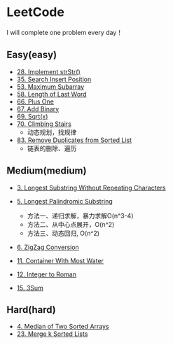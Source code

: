 # LeetCode
I will complete one problem every day！

## Easy(easy)
* [28. Implement strStr()](https://leetcode.com/problems/implement-strstr/description/)
* [35. Search Insert Position](https://leetcode.com/problems/search-insert-position/description/)
* [53. Maximum Subarray](https://leetcode.com/problems/maximum-subarray/description/)
* [58. Length of Last Word](https://leetcode.com/problems/length-of-last-word/description/)
* [66. Plus One](https://leetcode.com/problems/plus-one/description/)
* [67. Add Binary](https://leetcode.com/problems/add-binary/description/)
* [69. Sqrt(x)](https://leetcode.com/problems/sqrtx/description/)
* [70. Climbing Stairs](https://leetcode.com/problems/climbing-stairs/description/)
	* 动态规划，找规律
* [83. Remove Duplicates from Sorted List](https://leetcode.com/problems/remove-duplicates-from-sorted-list/description/)
	* 链表的删除、遍历

## Medium(medium)
* [3. Longest Substring Without Repeating Characters](https://leetcode.com/problems/longest-substring-without-repeating-characters/description/)
* [5. Longest Palindromic Substring](https://leetcode.com/problems/longest-palindromic-substring/description/)
	* 方法一、递归求解，暴力求解O(n^3-4)
	* 方法二、从中心点展开，O(n^2)
	* 方法三、动态回归, O(n^2)
* [6. ZigZag Conversion](https://leetcode.com/problems/zigzag-conversion/description/)
* [11. Container With Most Water](https://leetcode.com/problems/container-with-most-water/description/)
* [12. Integer to Roman](https://leetcode.com/problems/integer-to-roman/description/)

* [15. 3Sum](https://leetcode.com/problems/3sum/description/)

## Hard(hard)
* [4. Median of Two Sorted Arrays](https://leetcode.com/problems/median-of-two-sorted-arrays/description/)
* [23. Merge k Sorted Lists](https://leetcode.com/problems/merge-k-sorted-lists/description/)

